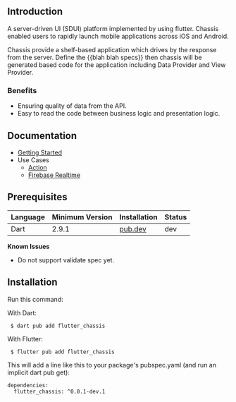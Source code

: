 <!--
This README describes the package. If you publish this package to pub.dev,
this README's contents appear on the landing page for your package.

For information about how to write a good package README, see the guide for
[writing package pages](https://dart.dev/guides/libraries/writing-package-pages).

For general information about developing packages, see the Dart guide for
[creating packages](https://dart.dev/guides/libraries/create-library-packages)
and the Flutter guide for
[developing packages and plugins](https://flutter.dev/developing-packages).
-->



## Introduction
A server-driven UI (SDUI) platform implemented by using flutter. Chassis enabled users to rapidly launch mobile applications across iOS and Android.

Chassis provide a shelf-based application which drives by the response from the server. Define the {{blah blah specs}} then chassis will be generated based code for the application including Data Provider and View Provider.

### Benefits
- Ensuring quality of data from the API.
- Easy to read the code between business logic and presentation logic.



## Documentation

- [Getting Started](/flutter_chassis/examples/basic/README.md)
- Use Cases
  - [Action](/flutter_chassis/examples/action/README.md)
  - [Firebase Realtime](/flutter_chassis/examples/.../README.md)



## Prerequisites

| Language | Minimum Version | Installation | Status |
| -------- | --------------- | ------------ | ------ |
| Dart | 2.9.1 | [pub.dev](https://pub.dev) | dev |

**Known Issues**

* Do not support validate spec yet.



## Installation

Run this command:

With Dart:
```
 $ dart pub add flutter_chassis
```

With Flutter:
```
 $ flutter pub add flutter_chassis
```

This will add a line like this to your package's pubspec.yaml (and run an implicit dart pub get):
```
dependencies:
  flutter_chassis: ^0.0.1-dev.1
```
